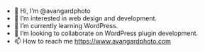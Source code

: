 - 👋 Hi, I’m @avangardphoto
- 👀 I’m interested in web design and development.
- 🌱 I’m currently learning WordPress.
- 💞️ I’m looking to collaborate on WordPress plugin development.
- 📫 How to reach me https://www.avangardphoto.com


<!---
avangardphoto/avangardphoto is a ✨ special ✨ repository because its `README.md` (this file) appears on your GitHub profile.
You can click the Preview link to take a look at your changes.
--->
